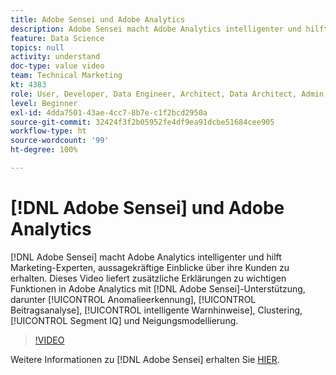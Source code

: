 ```yaml
---
title: Adobe Sensei und Adobe Analytics
description: Adobe Sensei macht Adobe Analytics intelligenter und hilft Marketing-Experten, aussagekräftige Einblicke über ihre Kunden zu erhalten. Dieses Video liefert zusätzliche Erklärungen zu wichtigen Funktionen in Adobe Analytics mit Adobe Sensei-Unterstützung, darunter Anomalieerkennung, Beitragsanalyse, intelligente Warnhinweise, Clustering, Segment IQ und Neigungsmodellierung.
feature: Data Science
topics: null
activity: understand
doc-type: value video
team: Technical Marketing
kt: 4383
role: User, Developer, Data Engineer, Architect, Data Architect, Admin, Leader
level: Beginner
exl-id: 4dda7501-43ae-4cc7-8b7e-c1f2bcd2950a
source-git-commit: 32424f3f2b05952fe4df9ea91dcbe51684cee905
workflow-type: ht
source-wordcount: '99'
ht-degree: 100%

---
```


# [!DNL Adobe Sensei] und Adobe Analytics

[!DNL Adobe Sensei] macht Adobe Analytics intelligenter und hilft Marketing-Experten, aussagekräftige Einblicke über ihre Kunden zu erhalten. Dieses Video liefert zusätzliche Erklärungen zu wichtigen Funktionen in Adobe Analytics mit [!DNL Adobe Sensei]-Unterstützung, darunter [!UICONTROL Anomalieerkennung], [!UICONTROL Beitragsanalyse], [!UICONTROL intelligente Warnhinweise], Clustering, [!UICONTROL Segment IQ] und Neigungsmodellierung.

>[!VIDEO](https://video.tv.adobe.com/v/31500/?quality=12)

Weitere Informationen zu [!DNL Adobe Sensei] erhalten Sie [HIER](https://www.adobe.com/de/sensei.html).
